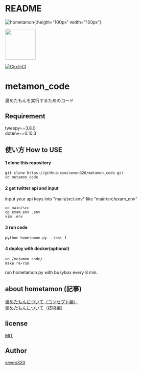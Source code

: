 # README
![hometamon](https://user-images.githubusercontent.com/33506506/74358523-e9594980-4e04-11ea-8130-ee86a32fef74.jpg){:height="100px" width="100px"}

<img src = "https://user-images.githubusercontent.com/33506506/74358523-e9594980-4e04-11ea-8130-ee86a32fef74.jpg" width = "100">

[![CircleCI](https://circleci.com/gh/seven320/metamon_code.svg?style=svg)](https://circleci.com/gh/seven320/metamon_code)

# metamon_code
褒めたもんを実行するためのコード

## Requirement
tweepy==3.8.0  
dotenv==0.10.3

## 使い方 How to USE

#### 1 clone this repository
~~~
git clone https://github.com/seven320/metamon_code.git
cd metamon_code
~~~
#### 2 get twitter api and input 

input your api keys into "main/src/.env" like "main/src/exam_env"

~~~
cd main/src
cp exam_env .env
vim .env
~~~

#### 3 run code
~~~
python hometamon.py --test 1
~~~
#### 4 deploy with docker(optional)
~~~
cd /metamon_code/
make re-run
~~~
run hometamon.py with busybox every 8 min.

## about hometamon (記事)
[褒めたもんについて（コンセプト編）](https://denden-seven.hatenablog.com/entry/2019/01/09/131220)  
[褒めたもんについて（技術編）](https://denden-seven.hatenablog.com/entry/2019/01/09/130437)  

## license
[MIT](LICENSE)

## Author
[seven320](https://github.com/seven320)
